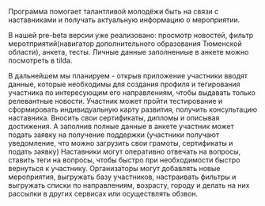 Программа помогает талантливой молодёжи быть на связи с наставниками и получать актуальную информацию о мероприятии.

В нашей pre-beta версии уже реализовано: просмотр новостей, фильтр меротприятий(навигатор дополнительного образования Тюменской области), анкета, тесты.
Личные данные заполнениые в анкете можно посмотреть в tilda.

В дальнейшем мы планируем - открыв приложение участники вводят данные, которые необходимы для создания профиля и тегирования участника по интересующим его направлениям, чтобы выдавать только релевантные новости.
Участник может пройти тестирование и сформировать индивидуальную карту развития, получить консультацию наставника.
Вносить свои сертификаты, дипломы и описывая достижения.
А заполнив полные данные в анкете участник может подать заявку на получение поддержки (участники получают уведомление, что можно загрузить свои грамоты, сертификаты и подать заявку)
Наставники могут оперативно отвечать на вопросы, ставить теги на вопросы, чтобы быстро при необходимости быстро вернуться к участнику.
Организаторы могут добавлять новые мероприятия, выгружать базу участников, настраивать фильтры и выгружать списки по направлениям, возрасту, городу и делать на них рассылки в других сервисах или осуществлять обзвон. 
 
